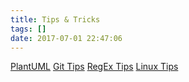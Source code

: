 ```yaml
---
title: Tips & Tricks
tags: []
date: 2017-07-01 22:47:06
---
```


[PlantUML](/plantuml)
[Git Tips](/git-help)
[RegEx Tips](/regex-help)
[Linux Tips](/linux-help)